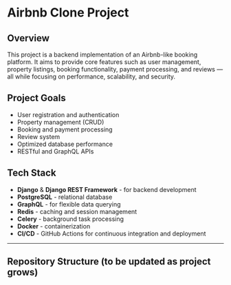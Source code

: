 # Airbnb Clone Project

## Overview
This project is a backend implementation of an Airbnb-like booking platform. It aims to provide core features such as user management, property listings, booking functionality, payment processing, and reviews — all while focusing on performance, scalability, and security.

## Project Goals
- User registration and authentication
- Property management (CRUD)
- Booking and payment processing
- Review system
- Optimized database performance
- RESTful and GraphQL APIs

## Tech Stack
- **Django** & **Django REST Framework** - for backend development
- **PostgreSQL** - relational database
- **GraphQL** - for flexible data querying
- **Redis** - caching and session management
- **Celery** - background task processing
- **Docker** - containerization
- **CI/CD** - GitHub Actions for continuous integration and deployment

---

## Repository Structure (to be updated as project grows)
